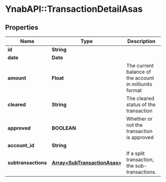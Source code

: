 # YnabAPI::TransactionDetailAsas

## Properties
Name | Type | Description | Notes
------------ | ------------- | ------------- | -------------
**id** | **String** |  | 
**date** | **Date** |  | 
**amount** | **Float** | The current balance of the account in milliunits format | 
**cleared** | **String** | The cleared status of the transaction | 
**approved** | **BOOLEAN** | Whether or not the transaction is approved | 
**account_id** | **String** |  | 
**subtransactions** | [**Array&lt;SubTransactionAsas&gt;**](SubTransactionAsas.md) | If a split transaction, the sub-transactions. | 


